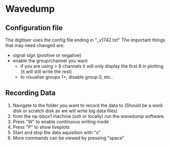 # Wavedump
## Configuration file
The digitiser uses the config file ending in "_x1742.txt"
The important things that may need changed are:
- signal sign (positive or negative)
- enable the group/channel you want
  - if you are using > 8 channels it will only display the first 8 in plotting (it will still write the rest)
  - to visualise groups 1+, disable group 0, etc..

## Recording Data
1. Navigate to the folder you want to record the data to (Should be a work disk or scratch disk as we will write big data files)
2. from the np-bbox1 machine (ssh or locally) run the wavedump software.
3. Press "W" to enable continuous writing mode
4. Press "P" to show liveplots
5. Start and stop the data aquisition with "s"
6. More commands can be viewed by pressing "space"
